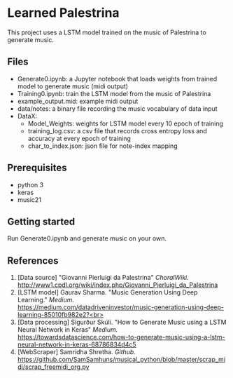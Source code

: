 # Learned Palestrina
This project uses a LSTM model trained on the music of Palestrina to generate music.

## Files
* Generate0.ipynb: a Jupyter notebook that loads weights from trained model to generate music (midi output)
* Training0.ipynb: train the LSTM model from the music of Palestrina
* example_output.mid: example midi output
* data/notes: a binary file recording the music vocabulary of data input
* DataX:
  * Model_Weights: weights for LSTM model every 10 epoch of training
  * training_log.csv: a csv file that records cross entropy loss and accuracy at every epoch of training
  * char_to_index.json: json file for note-index mapping
  
## Prerequisites
* python 3
* keras
* music21

## Getting started
Run Generate0.ipynb and generate music on your own.

## References
1. [Data source] "Giovanni Pierluigi da Palestrina" *ChoralWiki.* 
    <br>http://www1.cpdl.org/wiki/index.php/Giovanni_Pierluigi_da_Palestrina <br>
2. [LSTM model] Gaurav Sharma. "Music Generation Using Deep Learning." *Medium.*
    <br>https://medium.com/datadriveninvestor/music-generation-using-deep-learning-85010fb982e2?<br>
3. [Data processing] Sigurður Skúli. "How to Generate Music using a LSTM Neural Network in Keras" *Medium.*
    <br>https://towardsdatascience.com/how-to-generate-music-using-a-lstm-neural-network-in-keras-68786834d4c5<br>
4. [WebScraper] Samridha Shretha. *Github.*
    <br>https://github.com/SamSamhuns/musical_python/blob/master/scrap_midi/scrap_freemidi_org.py<br>
